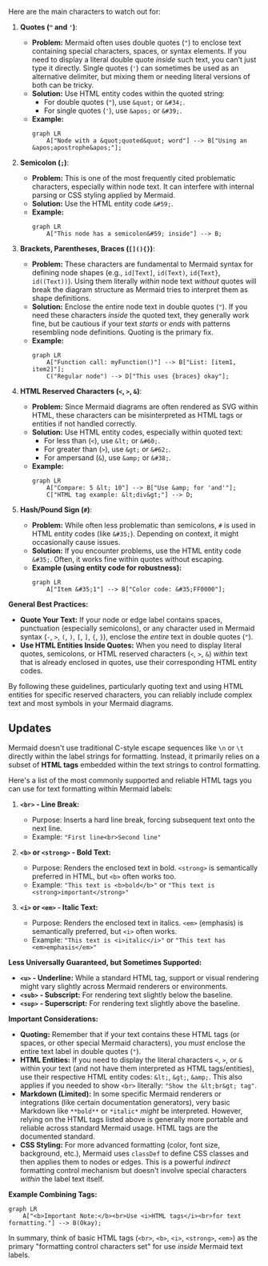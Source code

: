 Here are the main characters to watch out for:

1.  **Quotes (`"` and `'`)**:
    * **Problem:** Mermaid often uses double quotes (`"`) to enclose text containing special characters, spaces, or syntax elements. If you need to display a literal double quote *inside* such text, you can't just type it directly. Single quotes (`'`) can sometimes be used as an alternative delimiter, but mixing them or needing literal versions of both can be tricky.
    * **Solution:** Use HTML entity codes within the quoted string:
        * For double quotes (`"`), use `&quot;` or `&#34;`.
        * For single quotes (`'`), use `&apos;` or `&#39;`.
    * **Example:**
        ```mermaid
        graph LR
            A["Node with a &quot;quoted&quot; word"] --> B["Using an &apos;apostrophe&apos;"];
        ```

2.  **Semicolon (`;`)**:
    * **Problem:** This is one of the most frequently cited problematic characters, especially within node text. It can interfere with internal parsing or CSS styling applied by Mermaid.
    * **Solution:** Use the HTML entity code `&#59;`.
    * **Example:**
        ```mermaid
        graph LR
            A["This node has a semicolon&#59; inside"] --> B;
        ```

3.  **Brackets, Parentheses, Braces (`[](){}`)**:
    * **Problem:** These characters are fundamental to Mermaid syntax for defining node shapes (e.g., `id[Text]`, `id(Text)`, `id{Text}`, `id((Text))`). Using them literally *within* node text *without* quotes will break the diagram structure as Mermaid tries to interpret them as shape definitions.
    * **Solution:** Enclose the entire node text in double quotes (`"`). If you need these characters *inside* the quoted text, they generally work fine, but be cautious if your text *starts* or *ends* with patterns resembling node definitions. Quoting is the primary fix.
    * **Example:**
        ```mermaid
        graph LR
            A["Function call: myFunction()"] --> B["List: [item1, item2]"];
            C("Regular node") --> D["This uses {braces} okay"];
        ```

4.  **HTML Reserved Characters (`<`, `>`, `&`)**:
    * **Problem:** Since Mermaid diagrams are often rendered as SVG within HTML, these characters can be misinterpreted as HTML tags or entities if not handled correctly.
    * **Solution:** Use HTML entity codes, especially within quoted text:
        * For less than (`<`), use `&lt;` or `&#60;`.
        * For greater than (`>`), use `&gt;` or `&#62;`.
        * For ampersand (`&`), use `&amp;` or `&#38;`.
    * **Example:**
        ```mermaid
        graph LR
            A["Compare: 5 &lt; 10"] --> B["Use &amp; for 'and'"];
            C["HTML tag example: &lt;div&gt;"] --> D;

        ```

5.  **Hash/Pound Sign (`#`)**:
    * **Problem:** While often less problematic than semicolons, `#` is used in HTML entity codes (like `&#35;`). Depending on context, it might occasionally cause issues.
    * **Solution:** If you encounter problems, use the HTML entity code `&#35;`. Often, it works fine within quotes without escaping.
    * **Example (using entity code for robustness):**
        ```mermaid
        graph LR
            A["Item &#35;1"] --> B["Color code: &#35;FF0000"];
        ```

**General Best Practices:**

* **Quote Your Text:** If your node or edge label contains spaces, punctuation (especially semicolons), or any character used in Mermaid syntax (`-`, `>`, `(`, `)`, `[`, `]`, `{`, `}`), enclose the *entire* text in double quotes (`"`).
* **Use HTML Entities Inside Quotes:** When you need to display literal quotes, semicolons, or HTML reserved characters (`<`, `>`, `&`) *within* text that is already enclosed in quotes, use their corresponding HTML entity codes.

By following these guidelines, particularly quoting text and using HTML entities for specific reserved characters, you can reliably include complex text and most symbols in your Mermaid diagrams.

## Updates 

Mermaid doesn't use traditional C-style escape sequences like `\n` or `\t` directly within the label strings for formatting. Instead, it primarily relies on a subset of **HTML tags** embedded within the text strings to control formatting.

Here's a list of the most commonly supported and reliable HTML tags you can use for text formatting within Mermaid labels:

1.  **`<br>` - Line Break:**
    * Purpose: Inserts a hard line break, forcing subsequent text onto the next line.
    * Example: `"First line<br>Second line"`

2.  **`<b>` or `<strong>` - Bold Text:**
    * Purpose: Renders the enclosed text in bold. `<strong>` is semantically preferred in HTML, but `<b>` often works too.
    * Example: `"This text is <b>bold</b>"` or `"This text is <strong>important</strong>"`

3.  **`<i>` or `<em>` - Italic Text:**
    * Purpose: Renders the enclosed text in italics. `<em>` (emphasis) is semantically preferred, but `<i>` often works.
    * Example: `"This text is <i>italic</i>"` or `"This text has <em>emphasis</em>"`

**Less Universally Guaranteed, but Sometimes Supported:**

* **`<u>` - Underline:** While a standard HTML tag, support or visual rendering might vary slightly across Mermaid renderers or environments.
* **`<sub>` - Subscript:** For rendering text slightly below the baseline.
* **`<sup>` - Superscript:** For rendering text slightly above the baseline.

**Important Considerations:**

* **Quoting:** Remember that if your text contains these HTML tags (or spaces, or other special Mermaid characters), you *must* enclose the entire text label in double quotes (`"`).
* **HTML Entities:** If you need to display the literal characters `<`, `>`, or `&` within your text (and not have them interpreted as HTML tags/entities), use their respective HTML entity codes: `&lt;`, `&gt;`, `&amp;`. This also applies if you needed to show `<br>` literally: `"Show the &lt;br&gt; tag"`.
* **Markdown (Limited):** In some specific Mermaid renderers or integrations (like certain documentation generators), very basic Markdown like `**bold**` or `*italic*` *might* be interpreted. However, relying on the HTML tags listed above is generally more portable and reliable across standard Mermaid usage. HTML tags are the documented standard.
* **CSS Styling:** For more advanced formatting (color, font size, background, etc.), Mermaid uses `classDef` to define CSS classes and then applies them to nodes or edges. This is a powerful *indirect* formatting control mechanism but doesn't involve special characters *within* the label text itself.

**Example Combining Tags:**

```mermaid
graph LR
    A["<b>Important Note:</b><br>Use <i>HTML tags</i><br>for text formatting."] --> B(Okay);
```

In summary, think of basic HTML tags (`<br>`, `<b>`, `<i>`, `<strong>`, `<em>`) as the primary "formatting control characters set" for use *inside* Mermaid text labels.